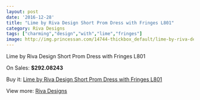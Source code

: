 ```yaml
---
layout: post
date: '2016-12-28'
title: "Lime by Riva Design Short Prom Dress with Fringes L801"
category: Riva Designs
tags: ["charming","design","with","lime","fringes"]
image: http://img.princessan.com/14744-thickbox_default/lime-by-riva-design-short-prom-dress-with-fringes-l801.jpg
---
```

Lime by Riva Design Short Prom Dress with Fringes L801

On Sales: **$292.08243**
<a href="https://www.princessan.com/en/riva-designs/6900-lime-by-riva-design-short-prom-dress-with-fringes-l801.html"><amp-img layout="responsive" width="600" height="600" src="//img.princessan.com/14744-thickbox_default/lime-by-riva-design-short-prom-dress-with-fringes-l801.jpg" alt="Lime by Riva Design Short Prom Dress with Fringes L801 0" /></a>
<a href="https://www.princessan.com/en/riva-designs/6900-lime-by-riva-design-short-prom-dress-with-fringes-l801.html"><amp-img layout="responsive" width="600" height="600" src="//img.princessan.com/14745-thickbox_default/lime-by-riva-design-short-prom-dress-with-fringes-l801.jpg" alt="Lime by Riva Design Short Prom Dress with Fringes L801 1" /></a>

Buy it: [Lime by Riva Design Short Prom Dress with Fringes L801](https://www.princessan.com/en/riva-designs/6900-lime-by-riva-design-short-prom-dress-with-fringes-l801.html "Lime by Riva Design Short Prom Dress with Fringes L801")

View more: [Riva Designs](https://www.princessan.com/en/54-riva-designs "Riva Designs")